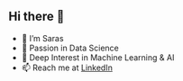 ## Hi there 👋

- 🔭 I’m Saras
- 🌱 Passion in Data Science
- 👯 Deep Interest in Machine Learning & AI
- 📫 Reach me at <a href=www.linkedin.com/in/sarasvathi-sivam>LinkedIn</a>

